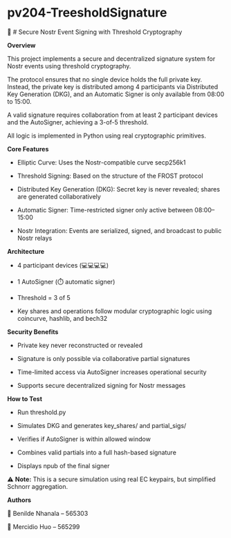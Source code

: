 # pv204-TreesholdSignature

🚀 # Secure Nostr Event Signing with Threshold Cryptography

**Overview**

This project implements a secure and decentralized signature system for Nostr events using threshold cryptography.

The protocol ensures that no single device holds the full private key. Instead, the private key is distributed among 4 participants via Distributed Key Generation (DKG), and an Automatic Signer is only available from 08:00 to 15:00.

A valid signature requires collaboration from at least 2 participant devices and the AutoSigner, achieving a 3-of-5 threshold.

All logic is implemented in Python using real cryptographic primitives.

**Core Features**

- Elliptic Curve: Uses the Nostr-compatible curve secp256k1

- Threshold Signing: Based on the structure of the FROST protocol

- Distributed Key Generation (DKG): Secret key is never revealed; shares are generated collaboratively

- Automatic Signer: Time-restricted signer only active between 08:00–15:00

- Nostr Integration: Events are serialized, signed, and broadcast to public Nostr relays

**Architecture**

- 4 participant devices (💻💻💻💻)

- 1 AutoSigner (⏱️ automatic signer)

- Threshold = 3 of 5

- Key shares and operations follow modular cryptographic logic using coincurve, hashlib, and bech32

**Security Benefits**

- Private key never reconstructed or revealed

- Signature is only possible via collaborative partial signatures

- Time-limited access via AutoSigner increases operational security

- Supports secure decentralized signing for Nostr messages

**How to Test**

- Run threshold.py

- Simulates DKG and generates key_shares/ and partial_sigs/

- Verifies if AutoSigner is within allowed window

- Combines valid partials into a full hash-based signature

- Displays npub of the final signer

⚠️ **Note:** This is a secure simulation using real EC keypairs, but simplified Schnorr aggregation. 


**Authors**

👩 Benilde Nhanala – 565303

👨 Mercidio Huo – 565299

